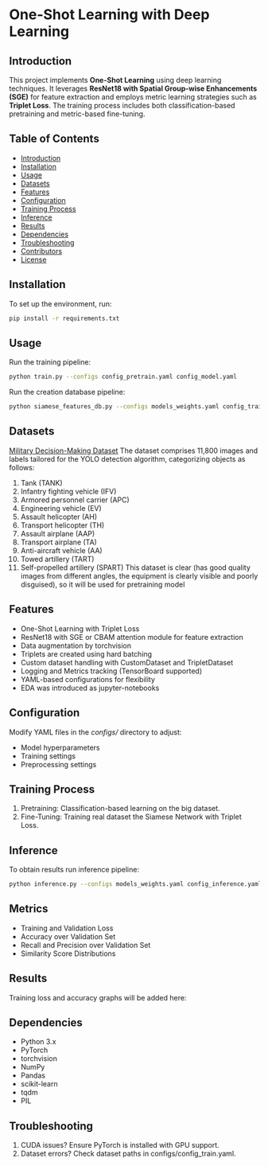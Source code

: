 # One-Shot Learning with Deep Learning

## Introduction
This project implements **One-Shot Learning** using deep learning techniques. It leverages **ResNet18 with Spatial Group-wise Enhancements (SGE)** for feature extraction and employs metric learning strategies such as **Triplet Loss**. The training process includes both classification-based pretraining and metric-based fine-tuning.

## Table of Contents
- [Introduction](#introduction)
- [Installation](#installation)
- [Usage](#usage)
- [Datasets](#datasets)
- [Features](#features)
- [Configuration](#configuration)
- [Training Process](#training-process)
- [Inference](#inference)
- [Results](#results)
- [Dependencies](#dependencies)
- [Troubleshooting](#troubleshooting)
- [Contributors](#contributors)
- [License](#license)

## Installation
To set up the environment, run:

```bash
pip install -r requirements.txt
```

## Usage
Run the training pipeline:

```bash
python train.py --configs config_pretrain.yaml config_model.yaml
```

Run the creation database pipeline:

```bash
python siamese_features_db.py --configs models_weights.yaml config_train.yaml
```

## Datasets
[Military Decision-Making Dataset](https://www.kaggle.com/datasets/nzigulic/military-equipment)
The dataset comprises 11,800 images and labels tailored for the YOLO detection algorithm, categorizing objects as follows:
1) Tank (TANK)
2) Infantry fighting vehicle (IFV)
3) Armored personnel carrier (APC)
4) Engineering vehicle (EV)
5) Assault helicopter (AH)
6) Transport helicopter (TH)
7) Assault airplane (AAP)
8) Transport airplane (TA)
9) Anti-aircraft vehicle (AA)
10) Towed artillery (TART)
11) Self-propelled artillery (SPART)
This dataset is clear (has good quality images from different angles, the equipment is clearly visible and poorly disguised), so it will be used for pretraining model

## Features
- One-Shot Learning with Triplet Loss
- ResNet18 with SGE or CBAM attention module for feature extraction
- Data augmentation by torchvision
- Triplets are created using hard batching
- Custom dataset handling with CustomDataset and TripletDataset
- Logging and Metrics tracking (TensorBoard supported)
- YAML-based configurations for flexibility
- EDA was introduced as jupyter-notebooks

## Configuration
Modify YAML files in the *configs/* directory to adjust:

- Model hyperparameters
- Training settings
- Preprocessing settings

## Training Process

1. Pretraining: Classification-based learning on the big dataset.
2. Fine-Tuning: Training real dataset the Siamese Network with Triplet Loss.

## Inference
To obtain results run inference pipeline:

```bash
python inference.py --configs models_weights.yaml config_inference.yaml config_model.yaml config_train.yaml
```

## Metrics
- Training and Validation Loss
- Accuracy over Validation Set
- Recall and Precision over Validation Set
- Similarity Score Distributions

## Results
Training loss and accuracy graphs will be added here:

## Dependencies
- Python 3.x
- PyTorch
- torchvision
- NumPy
- Pandas
- scikit-learn
- tqdm
- PIL

## Troubleshooting
1. CUDA issues? Ensure PyTorch is installed with GPU support.
2. Dataset errors? Check dataset paths in configs/config_train.yaml.